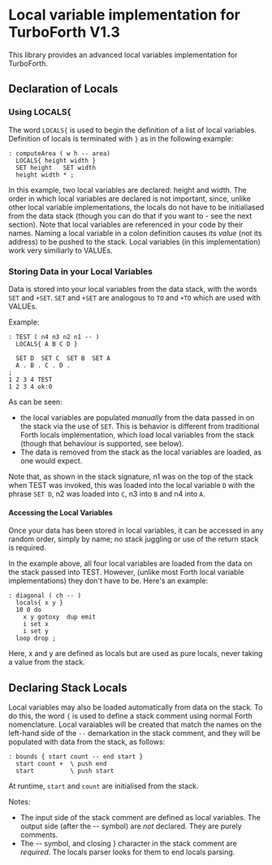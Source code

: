 # Local variable implementation for TurboForth V1.3
This library provides an advanced local variables implementation for TurboForth.

## Declaration of Locals

### Using LOCALS{

The word `LOCALS{` is used to begin the definition of a list of local variables. Definition of locals is terminated with `}` as in the following example:

```
: computeArea ( w h -- area)
  LOCALS{ height width } 
  SET height   SET width
  height width * ;
```

In this example, two local variables are declared: height and width. The order in which local variables are declared is not important, since, unlike other local variable implementations, the locals do not have to be initialiased from the data stack (though you can do that if you want to - see the next section). Note that local variables are referenced in your code by their names. Naming a local variable in a colon definition causes its *value* (not its address) to be pushed to the stack. Local variables (in this implementation) work very similiarly to VALUEs.

### Storing Data in your Local Variables
Data is stored into your local variables from the data stack, with the words `SET` and `+SET`. `SET` and `+SET` are analogous to `TO` and `+TO` which are used with VALUEs.

Example:

```
: TEST ( n4 n3 n2 n1 -- ) 
  LOCALS{ A B C D }

  SET D  SET C  SET B  SET A
  A . B . C . D .
;
1 2 3 4 TEST
1 2 3 4 ok:0
```

As can be seen:
* the local variables are populated _manually_ from the data passed in on the stack via the use of `SET`. This is behavior is different from traditional Forth locals implementation, which load local variables from the stack (though that behaviour is supported, see below).
* The data is removed from the stack as the local variables are loaded, as one would expect.

Note that, as shown in the stack signature, n1 was on the top of the stack when TEST was invoked, this was loaded into the local variable `D` with the phrase `SET D`, n2 was loaded into `C`, n3 into `B` and n4 into `A`.

#### Accessing the Local Variables
Once your data has been stored in local variables, it can be accessed in any random order, simply by name; no stack juggling or use of the return stack is required.

In the example above, all four local variables are loaded from the data on the stack passed into TEST. However, (unlike most Forth local variable implementations) they don't have to be. Here's an example:

```
: diagonal ( ch -- )
  locals{ x y }
  10 0 do
    x y gotoxy  dup emit
    i set x
    i set y
  loop drop ;
```

Here, x and y are defined as locals but are used as pure locals, never taking a value from the stack.

## Declaring Stack Locals

Local variables may also be loaded automatically from data on the stack. To do this, the word `{` is used to define a stack comment using normal Forth nomenclature. Local varaiables will be created that match the names on the left-hand side of the `--` demarkation in the stack comment, and they will be populated with data from the stack, as follows:

```
: bounds { start count -- end start }
  start count +  \ push end
  start          \ push start
```

At runtime, `start` and `count` are initialised from the stack.

Notes:

* The input side of the stack comment are defined as local variables. The output side (after the -- symbol) are _not_ declared. They are purely comments.
* The -- symbol, and closing } character in the stack comment are *required*. The locals parser looks for them to end locals parsing.


